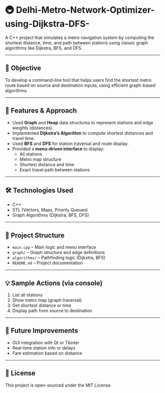

# 🚇 Delhi-Metro-Network-Optimizer-using-Dijkstra-DFS-

A C++ project that simulates a metro navigation system by computing the shortest distance, time, and path between stations using classic graph algorithms like Dijkstra, BFS, and DFS.

---

## 🎯 Objective

To develop a command-line tool that helps users find the shortest metro route based on source and destination inputs, using efficient graph-based algorithms.

---

## 🧠 Features & Approach

- Used **Graph** and **Heap** data structures to represent stations and edge weights (distances).
- Implemented **Dijkstra’s Algorithm** to compute shortest distances and travel time.
- Used **BFS** and **DFS** for station traversal and route display.
- Provided a **menu-driven interface** to display:
  - All stations
  - Metro map structure
  - Shortest distance and time
  - Exact travel path between stations

---

## 🛠️ Technologies Used

- C++
- STL (Vectors, Maps, Priority Queues)
- Graph Algorithms (Dijkstra, BFS, DFS)

---

## 📂 Project Structure

- `main.cpp` – Main logic and menu interface
- `graph/` – Graph structure and edge definitions
- `algorithms/` – Pathfinding logic (Dijkstra, BFS)
- `README.md` – Project documentation

---

## 💡 Sample Actions (via console)

1. List all stations  
2. Show metro map (graph traversal)  
3. Get shortest distance or time  
4. Display path from source to destination  

---

## 📌 Future Improvements

- GUI integration with Qt or Tkinter  
- Real-time station info or delays  
- Fare estimation based on distance

---

## 📄 License

This project is open-sourced under the MIT License.
